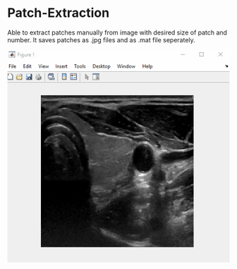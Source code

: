 # Patch-Extraction

Able to extract patches manually from image with desired size of patch and number. It saves patches as .jpg files and as .mat file seperately.

![Patch Extraction Demo](patch_gif.gif)

